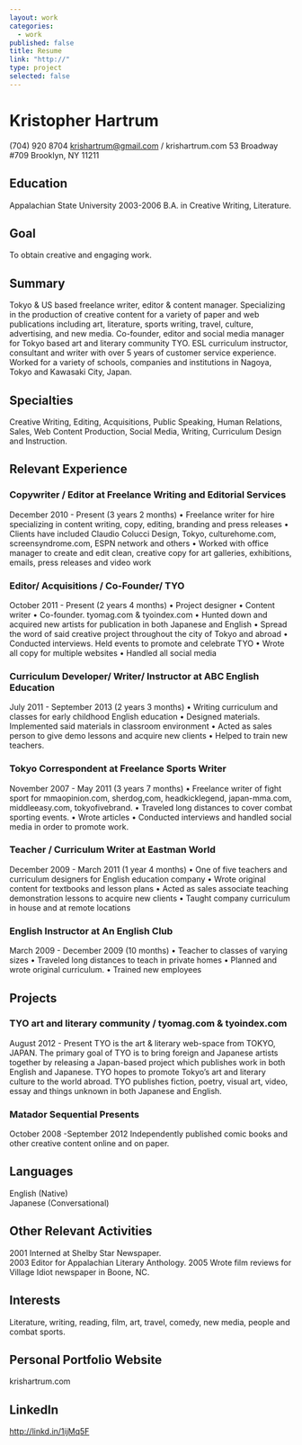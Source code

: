 ```yaml
---
layout: work
categories: 
  - work
published: false
title: Resume
link: "http://"
type: project
selected: false
---
```


# Kristopher Hartrum
(704) 920 8704
krishartrum@gmail.com / krishartrum.com
53 Broadway #709
Brooklyn, NY 11211

## Education
Appalachian State University
2003-2006
B.A. in Creative Writing, Literature.

## Goal
To obtain creative and engaging work.

## Summary
Tokyo & US based freelance writer, editor & content manager. Specializing in the production of creative content for a variety of paper and web publications including art, literature, sports writing, travel, culture, advertising, and new media. Co-founder, editor and social media manager for Tokyo based art and literary community TYO. ESL curriculum instructor, consultant and writer with over 5 years of customer service experience. Worked for a variety of schools, companies and institutions in Nagoya, Tokyo and Kawasaki City, Japan.

## Specialties
Creative Writing, Editing, Acquisitions, Public Speaking, Human Relations, Sales, Web Content Production, Social Media, Writing, Curriculum Design and Instruction.

## Relevant Experience

### Copywriter / Editor at Freelance Writing and Editorial Services
December 2010 - Present (3 years 2 months)
• Freelance writer for hire specializing in content writing, copy, editing, branding and press releases
• Clients have included Claudio Colucci Design, Tokyo, culturehome.com, screensyndrome.com, ESPN network and others
• Worked with office manager to create and edit clean, creative copy for art galleries, exhibitions, emails, press releases and video work

### Editor/ Acquisitions / Co-Founder/ TYO
October 2011 - Present (2 years 4 months)
• Project designer
• Content writer
• Co-founder. tyomag.com & tyoindex.com
• Hunted down and acquired new artists for publication in both Japanese and English
• Spread the word of said creative project throughout the city of Tokyo and abroad
• Conducted interviews. Held events to promote and celebrate TYO
• Wrote all copy for multiple websites
• Handled all social media

### Curriculum Developer/ Writer/ Instructor at ABC English Education
July 2011 - September 2013 (2 years 3 months)
• Writing curriculum and classes for early childhood English education
• Designed materials. Implemented said materials in classroom environment
• Acted as sales person to give demo lessons and acquire new clients
• Helped to train new teachers.

### Tokyo Correspondent at Freelance Sports Writer
November 2007 - May 2011 (3 years 7 months)
• Freelance writer of fight sport for mmaopinion.com, sherdog,com, headkicklegend, japan-mma.com, middleeasy.com, tokyofivebrand. 
• Traveled long distances to cover combat sporting events. 
• Wrote articles
• Conducted interviews and handled social media in order to promote work.

### Teacher / Curriculum Writer at Eastman World
December 2009 - March 2011 (1 year 4 months)
• One of five teachers and curriculum designers for English education company
• Wrote original content for textbooks and lesson plans
• Acted as sales associate teaching demonstration lessons to acquire new clients
• Taught company curriculum in house and at remote locations

### English Instructor at An English Club
March 2009 - December 2009 (10 months)
• Teacher to classes of varying sizes
• Traveled long distances to teach in private homes
• Planned and wrote original curriculum.
• Trained new employees

## Projects

### TYO art and literary community / tyomag.com & tyoindex.com
August 2012 - Present
TYO is the art & literary web-space from TOKYO, JAPAN. The primary goal of TYO is to bring foreign and Japanese artists together by releasing a Japan-based project which publishes work in both English and Japanese. TYO hopes to promote Tokyo’s art and literary culture to the world abroad. TYO publishes fiction, poetry, visual art, video, essay and things unknown in both Japanese and English.

### Matador Sequential Presents 
October 2008 -September 2012
Independently published comic books and other creative content online and on paper.

## Languages
English  (Native)  
Japanese (Conversational)

## Other Relevant Activities
2001 Interned at Shelby Star Newspaper.  
2003 Editor for Appalachian Literary Anthology.
2005 Wrote film reviews for Village Idiot newspaper in Boone, NC.

## Interests
Literature, writing, reading, film, art, travel, comedy, new media, people and combat sports.

## Personal Portfolio Website
krishartrum.com

## LinkedIn
http://linkd.in/1ijMq5F